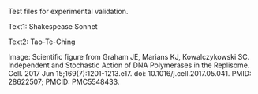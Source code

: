 Test files for experimental validation. 

Text1: Shakespease Sonnet

Text2: Tao-Te-Ching

Image: Scientific figure from Graham JE, Marians KJ, Kowalczykowski SC. Independent and Stochastic Action of DNA Polymerases in the Replisome. Cell. 2017 Jun 15;169(7):1201-1213.e17. doi: 10.1016/j.cell.2017.05.041. PMID: 28622507; PMCID: PMC5548433.
